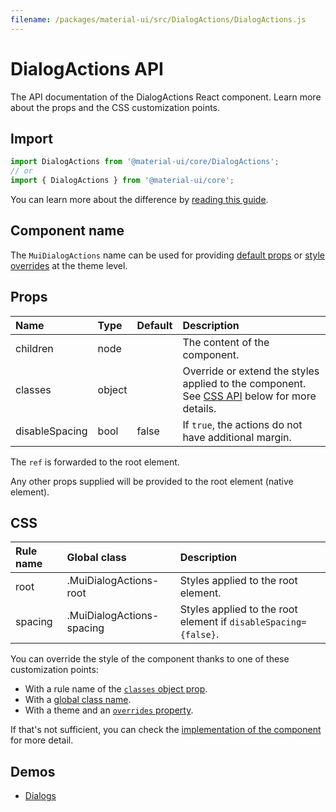 ```yaml
---
filename: /packages/material-ui/src/DialogActions/DialogActions.js
---
```


<!--- This documentation is automatically generated, do not try to edit it. -->

# DialogActions API

<p class="description">The API documentation of the DialogActions React component. Learn more about the props and the CSS customization points.</p>

## Import

```js
import DialogActions from '@material-ui/core/DialogActions';
// or
import { DialogActions } from '@material-ui/core';
```

You can learn more about the difference by [reading this guide](/guides/minimizing-bundle-size/).



## Component name

The `MuiDialogActions` name can be used for providing [default props](/customization/globals/#default-props) or [style overrides](/customization/globals/#css) at the theme level.


## Props

| Name | Type | Default | Description |
|:-----|:-----|:--------|:------------|
| <span class="prop-name">children</span> | <span class="prop-type">node</span> |  | The content of the component. |
| <span class="prop-name">classes</span> | <span class="prop-type">object</span> |  | Override or extend the styles applied to the component. See [CSS API](#css) below for more details. |
| <span class="prop-name">disableSpacing</span> | <span class="prop-type">bool</span> | <span class="prop-default">false</span> | If `true`, the actions do not have additional margin. |

The `ref` is forwarded to the root element.

Any other props supplied will be provided to the root element (native element).

## CSS

| Rule name | Global class | Description |
|:-----|:-------------|:------------|
| <span class="prop-name">root</span> | <span class="prop-name">.MuiDialogActions-root</span> | Styles applied to the root element.
| <span class="prop-name">spacing</span> | <span class="prop-name">.MuiDialogActions-spacing</span> | Styles applied to the root element if `disableSpacing={false}`.

You can override the style of the component thanks to one of these customization points:

- With a rule name of the [`classes` object prop](/customization/components/#overriding-styles-with-classes).
- With a [global class name](/customization/components/#overriding-styles-with-global-class-names).
- With a theme and an [`overrides` property](/customization/globals/#css).

If that's not sufficient, you can check the [implementation of the component](https://github.com/mui-org/material-ui/blob/master/packages/material-ui/src/DialogActions/DialogActions.js) for more detail.

## Demos

- [Dialogs](/components/dialogs/)

